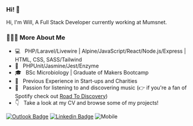 ### Hi! 👋

Hi, I'm Will, A Full Stack Developer currently working at Mumsnet.

<h3> 👨🏻‍💻 More About Me </h3>

- 💻 &nbsp; PHP/Laravel/Livewire | Alpine/JavaScript/React/Node.js/Express | HTML, CSS, SASS/Tailwind
- 🧪 &nbsp; PHPUnit/Jasmine/Jest/Enzyme
- 🎓 &nbsp; BSc Microbiology | Graduate of Makers Bootcamp
- 💼 &nbsp; Previous Experience in Start-ups and Charities
- 🎵 &nbsp; Passion for listening to and discovering music (👉  if you're a fan of Spotify check out [Road To Discovery](https://road-to-discovery.herokuapp.com/))
- 👇 &nbsp; Take a look at my CV and browse some of my projects!


[![Outlook Badge](https://img.shields.io/badge/-williamjgrace@outlook.com-c14438?style=flat-square&Color=blue&link=mailto:williamjgrace@outlook.com)](mailto:williamjgrace@outlook.com)
[![Linkedin Badge](https://img.shields.io/badge/-William_Grace-blue?style=flat-square&logo=Linkedin&logoColor=white&link=https://www.linkedin.com/in/william-grace-b4b171b3/)](https://www.linkedin.com/in/william-grace-b4b171b3/) 
![Mobile](https://img.shields.io/badge/Mob-%2B447463612481-green?style=flat-square)



